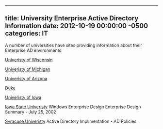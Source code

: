﻿---

title:  University Enterprise Active Directory Information
date:   2012-10-19 00:00:00 -0500
categories: IT
---






A number of universities have sites providing information about their Enterprise AD environments.

<a href="http://www.doit.wisc.edu/middleware/active.aspx">Univeristy of Wisconsin</a>

<a href="http://www.itcs.umich.edu/windows-forest/">Univeristy of Michigan</a>

<a href="http://uits.arizona.edu/services/catnet">Univeristy of Arizona</a>

<a href="http://oit.duke.edu/enterprise/infrastructure/active_directory.php">Duke</a>

<a href="http://cio.uiowa.edu/policy/Enterprise-Active-directory.shtml">Univeristy of Iowa</a>

<a href="http://tech.its.iastate.edu/win2000/admin/design.summary.pdf">Iowa State Univeristy</a>
Windows Enterprise Design Enterprise Design Summary - July 25, 2002

<a href="http://suad.syr.edu/SUAD/display.cfm?content_ID=%23%28I%5F%2D%0A">Syracuse Univeristy</a>
Active Directory Implimentation - AD Policies


